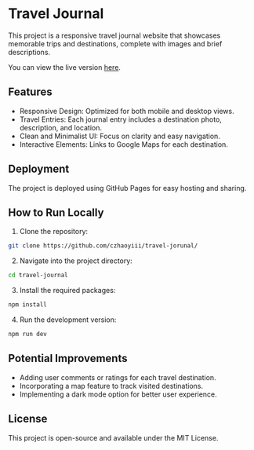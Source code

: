 # Travel Journal
This project is a responsive travel journal website that showcases memorable trips and destinations, complete with images and brief descriptions.

You can view the live version [here](https://czhaoyiii.github.io/travel-journal/).

## Features
* Responsive Design: Optimized for both mobile and desktop views.
* Travel Entries: Each journal entry includes a destination photo, description, and location.
* Clean and Minimalist UI: Focus on clarity and easy navigation.
* Interactive Elements: Links to Google Maps for each destination.

## Deployment
The project is deployed using GitHub Pages for easy hosting and sharing.

## How to Run Locally
1. Clone the repository:
```bash
git clone https://github.com/czhaoyiii/travel-jorunal/
```
2. Navigate into the project directory:
```bash
cd travel-journal
``` 
3. Install the required packages:
```bash
npm install
```
4. Run the development version:
```bash
npm run dev
```

## Potential Improvements
* Adding user comments or ratings for each travel destination.
* Incorporating a map feature to track visited destinations.
* Implementing a dark mode option for better user experience.
## License
This project is open-source and available under the MIT License.
